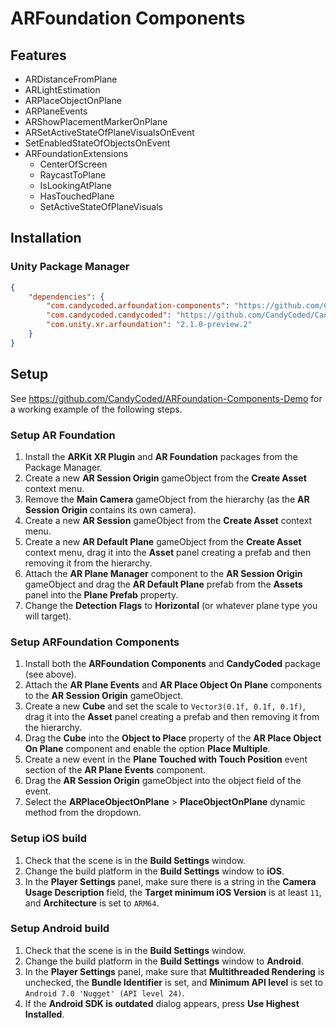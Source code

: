 # ARFoundation Components

## Features

-   ARDistanceFromPlane
-   ARLightEstimation
-   ARPlaceObjectOnPlane
-   ARPlaneEvents
-   ARShowPlacementMarkerOnPlane
-   ARSetActiveStateOfPlaneVisualsOnEvent
-   SetEnabledStateOfObjectsOnEvent
-   ARFoundationExtensions
    -   CenterOfScreen
    -   RaycastToPlane
    -   IsLookingAtPlane
    -   HasTouchedPlane
    -   SetActiveStateOfPlaneVisuals

## Installation

### Unity Package Manager

```json
{
    "dependencies": {
        "com.candycoded.arfoundation-components": "https://github.com/CandyCoded/ARFoundation-Components.git#v2.0.0",
        "com.candycoded.candycoded": "https://github.com/CandyCoded/CandyCoded.git#v1.1.8",
        "com.unity.xr.arfoundation": "2.1.0-preview.2"
    }
}
```

## Setup

See <https://github.com/CandyCoded/ARFoundation-Components-Demo> for a working example of the following steps.

### Setup AR Foundation

1. Install the **ARKit XR Plugin** and **AR Foundation** packages from the Package Manager.
1. Create a new **AR Session Origin** gameObject from the **Create Asset** context menu.
1. Remove the **Main Camera** gameObject from the hierarchy (as the **AR Session Origin** contains its own camera).
1. Create a new **AR Session** gameObject from the **Create Asset** context menu.
1. Create a new **AR Default Plane** gameObject from the **Create Asset** context menu, drag it into the **Asset** panel creating a prefab and then removing it from the hierarchy.
1. Attach the **AR Plane Manager** component to the **AR Session Origin** gameObject and drag the **AR Default Plane** prefab from the **Assets** panel into the **Plane Prefab** property.
1. Change the **Detection Flags** to **Horizontal** (or whatever plane type you will target).

### Setup ARFoundation Components

1. Install both the **ARFoundation Components** and **CandyCoded** package (see above).
1. Attach the **AR Plane Events** and **AR Place Object On Plane** components to the **AR Session Origin** gameObject.
1. Create a new **Cube** and set the scale to `Vector3(0.1f, 0.1f, 0.1f)`, drag it into the **Asset** panel creating a prefab and then removing it from the hierarchy.
1. Drag the **Cube** into the **Object to Place** property of the **AR Place Object On Plane** component and enable the option **Place Multiple**.
1. Create a new event in the **Plane Touched with Touch Position** event section of the **AR Plane Events** component.
1. Drag the **AR Session Origin** gameObject into the object field of the event.
1. Select the **ARPlaceObjectOnPlane** > **PlaceObjectOnPlane** dynamic method from the dropdown.

### Setup iOS build

1. Check that the scene is in the **Build Settings** window.
1. Change the build platform in the **Build Settings** window to **iOS**.
1. In the **Player Settings** panel, make sure there is a string in the **Camera Usage Description** field, the **Target minimum iOS Version** is at least `11`, and **Architecture** is set to `ARM64`.

### Setup Android build

1. Check that the scene is in the **Build Settings** window.
1. Change the build platform in the **Build Settings** window to **Android**.
1. In the **Player Settings** panel, make sure that **Multithreaded Rendering** is unchecked, the **Bundle Identifier** is set, and **Minimum API level** is set to `Android 7.0 'Nugget' (API level 24)`.
1. If the **Android SDK is outdated** dialog appears, press **Use Highest Installed**.
